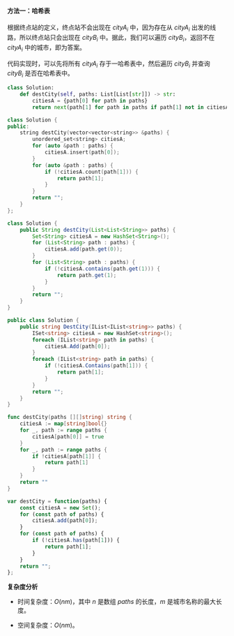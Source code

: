 #### 方法一：哈希表

根据终点站的定义，终点站不会出现在 $\textit{cityA}_i$ 中，因为存在从 $\textit{cityA}_i$ 出发的线路，所以终点站只会出现在 $\textit{cityB}_i$ 中。据此，我们可以遍历 $\textit{cityB}_i$，返回不在 $\textit{cityA}_i$ 中的城市，即为答案。

代码实现时，可以先将所有 $\textit{cityA}_i$ 存于一哈希表中，然后遍历 $\textit{cityB}_i$ 并查询 $\textit{cityB}_i$ 是否在哈希表中。

```Python [sol1-Python3]
class Solution:
    def destCity(self, paths: List[List[str]]) -> str:
        citiesA = {path[0] for path in paths}
        return next(path[1] for path in paths if path[1] not in citiesA)
```

```C++ [sol1-C++]
class Solution {
public:
    string destCity(vector<vector<string>> &paths) {
        unordered_set<string> citiesA;
        for (auto &path : paths) {
            citiesA.insert(path[0]);
        }
        for (auto &path : paths) {
            if (!citiesA.count(path[1])) {
                return path[1];
            }
        }
        return "";
    }
};
```

```Java [sol1-Java]
class Solution {
    public String destCity(List<List<String>> paths) {
        Set<String> citiesA = new HashSet<String>();
        for (List<String> path : paths) {
            citiesA.add(path.get(0));
        }
        for (List<String> path : paths) {
            if (!citiesA.contains(path.get(1))) {
                return path.get(1);
            }
        }
        return "";
    }
}
```

```C# [sol1-C#]
public class Solution {
    public string DestCity(IList<IList<string>> paths) {
        ISet<string> citiesA = new HashSet<string>();
        foreach (IList<string> path in paths) {
            citiesA.Add(path[0]);
        }
        foreach (IList<string> path in paths) {
            if (!citiesA.Contains(path[1])) {
                return path[1];
            }
        }
        return "";
    }
}
```

```go [sol1-Golang]
func destCity(paths [][]string) string {
    citiesA := map[string]bool{}
    for _, path := range paths {
        citiesA[path[0]] = true
    }
    for _, path := range paths {
        if !citiesA[path[1]] {
            return path[1]
        }
    }
    return ""
}
```

```JavaScript [sol1-JavaScript]
var destCity = function(paths) {
    const citiesA = new Set();
    for (const path of paths) {
        citiesA.add(path[0]);
    }
    for (const path of paths) {
        if (!citiesA.has(path[1])) {
            return path[1];
        }
    }
    return "";
};
```

**复杂度分析**

- 时间复杂度：$O(nm)$，其中 $n$ 是数组 $\textit{paths}$ 的长度，$m$ 是城市名称的最大长度。

- 空间复杂度：$O(nm)$。